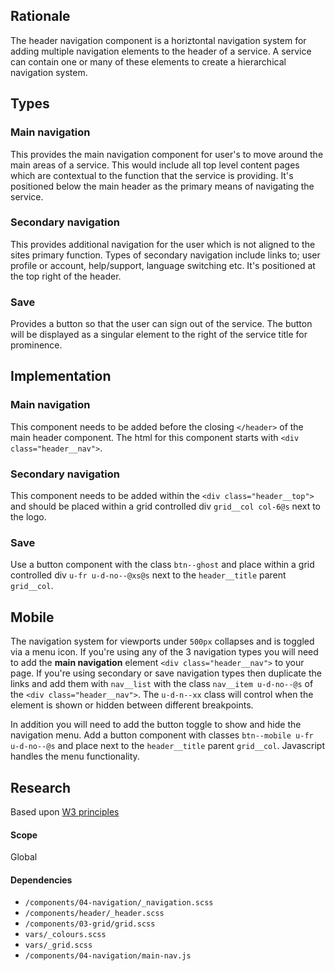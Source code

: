 ## Rationale
The header navigation component is a horiztontal navigation system for adding multiple navigation elements to the header of a service. A service can contain one or many of these elements to create a hierarchical navigation system.

## Types

### Main navigation
This provides the main navigation component for user's to move around the main areas of a service. This would include all top level content pages which are contextual to the function that the service is providing. It's positioned below the main header as the primary means of navigating the service.

### Secondary navigation
This provides additional navigation for the user which is not aligned to the sites primary function. Types of secondary navigation include links to; user profile or account, help/support, language switching etc. It's positioned at the top right of the header.

### Save
Provides a button so that the user can sign out of the service. The button will be displayed as a singular element to the right of the service title for prominence.

## Implementation

### Main navigation
This component needs to be added before the closing `</header>` of the main header component. The html for this component starts with `<div class="header__nav">`. 

### Secondary navigation
This component needs to be added within the `<div class="header__top">` and should be placed within a grid controlled div `grid__col col-6@s` next to the logo.

### Save
Use a button component with the class `btn--ghost` and place within a grid controlled div `u-fr u-d-no--@xs@s` next to the `header__title` parent `grid__col`. 

## Mobile

The navigation system for viewports under `500px` collapses and is toggled via a menu icon. If you're using any of the 3 navigation types you will need to add the **main navigation** element `<div class="header__nav">` to your page. If you're using secondary or save navigation types then duplicate the links and add them with `nav__list` with the class `nav__item u-d-no--@s` of the `<div class="header__nav">`. The `u-d-n--xx` class will control when the element is shown or hidden between different breakpoints. 

In addition you will need to add the button toggle to show and hide the navigation menu. Add a button component with classes `btn--mobile u-fr u-d-no--@s` and place next to the `header__title` parent `grid__col`. Javascript handles the menu functionality.

## Research
Based upon [W3 principles](https://w3c.github.io/aria-practices/#menu)

#### Scope
Global

#### Dependencies
* `/components/04-navigation/_navigation.scss`
* `/components/header/_header.scss`
* `/components/03-grid/grid.scss`
* `vars/_colours.scss`
* `vars/_grid.scss`
* `/components/04-navigation/main-nav.js`
